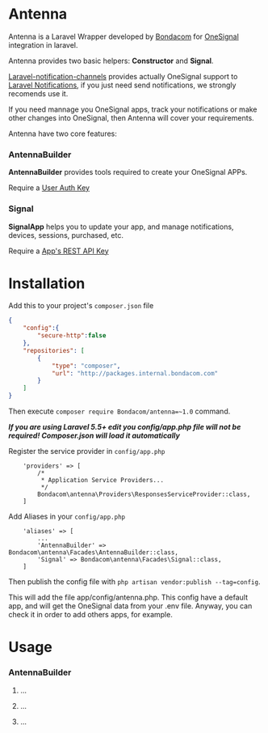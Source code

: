 # Antenna
Antenna is a Laravel Wrapper developed by [Bondacom](https://bondacom.com) for [OneSignal](https://onesignal.com) integration in laravel.

Antenna provides two basic helpers: **Constructor** and **Signal**.

[Laravel-notification-channels](http://laravel-notification-channels.com/) provides actually OneSignal support to [Laravel Notifications](https://laravel.com/docs/master/notifications), if you just need send notifications, we strongly recomends use it.
 
 If you need mannage you OneSignal apps, track your notifications or make other changes into OneSignal, then Antenna will cover your requirements.

Antenna have two core features:
### AntennaBuilder
**AntennaBuilder** provides tools required to create your OneSignal APPs.

Require a [User Auth Key](https://documentation.onesignal.com/docs/accounts-and-keys#section-user-auth-key)

### Signal
**SignalApp** helps you to update your app, and manage notifications, devices, sessions, purchased, etc. 

Require a [App's REST API Key](https://documentation.onesignal.com/docs/accounts-and-keys#section-keys-ids)

# Installation

Add this to your project's `composer.json` file

```json
{
    "config":{
        "secure-http":false
    },
    "repositories": [
        {
            "type": "composer",
            "url": "http://packages.internal.bondacom.com"
        }
    ]
}
```

Then execute `composer require Bondacom/antenna=~1.0` command.

***If you are using Laravel 5.5+ edit you config/app.php file will not be required! Composer.json will load it automatically***

Register the service provider in `config/app.php`

```
    'providers' => [
        /*
         * Application Service Providers...
         */
        Bondacom\antenna\Providers\ResponsesServiceProvider::class,
    ]
```

Add Aliases in your `config/app.php`

```
    'aliases' => [
        ...
        'AntennaBuilder' => Bondacom\antenna\Facades\AntennaBuilder::class,
        'Signal' => Bondacom\antenna\Facades\Signal::class,
    ]
```

Then publish the config file with `php artisan vendor:publish --tag=config`. 

This will add the file app/config/antenna.php. This config have a default app, and will get the OneSignal data from your .env file. Anyway, you can check it in order to add others apps, for example.


# Usage

### AntennaBuilder

1. ...

2. ...

3. ...
